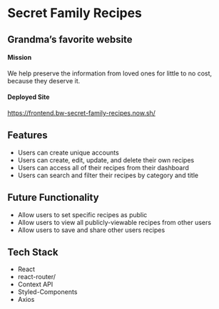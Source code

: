 <h1>Secret Family Recipes</h1>
<h2>Grandma’s favorite website</h2>
<h4>Mission</h4>
<p>We help preserve the information from loved ones for little to no cost, because they deserve it.</p>

<h4>Deployed Site</h4>
<a href="https://frontend.bw-secret-family-recipes.now.sh">https://frontend.bw-secret-family-recipes.now.sh/</a>


## Features
*   Users can create unique accounts
*   Users can create, edit, update, and delete their own recipes
*   Users can access all of their recipes from their dashboard
*   Users can search and filter their recipes by category and title


## Future Functionality

*  Allow users to set specific recipes as public
*  Allow users to view all publicly-viewable recipes from other users
*  Allow users to save and share other users recipes 


## Tech Stack

*   React
*   react-router/
*   Context API
*   Styled-Components
*   Axios









